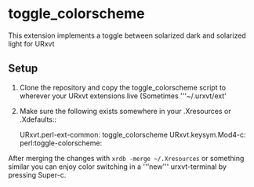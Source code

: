 # toggle_colorscheme

This extension implements a toggle between solarized dark and solarized light for URxvt

## Setup

1. Clone the repository and copy the toggle_colorscheme script to wherever your URxvt extensions live (Sometimes '''~/.urxvt/ext'

2. Make sure the following exists somewhere in your .Xresources or .Xdefaults::

    URxvt.perl-ext-common:      toggle_colorscheme
    URxvt.keysym.Mod4-c:        perl:toggle-colorscheme:

After merging the changes with `xrdb -merge ~/.Xresources` or something similar you can enjoy color switching in a '''new''' urxvt-terminal by pressing Super-c.


